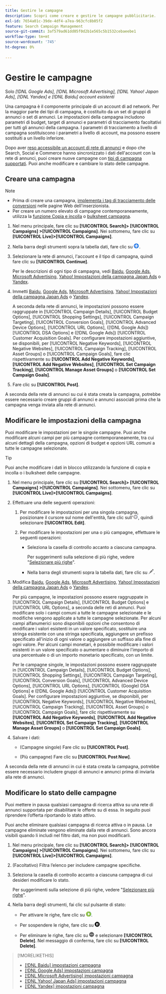 ```yaml
---
title: Gestire le campagne
description: Scopri come creare e gestire le campagne pubblicitarie.
exl-id: 7654a01c-39de-4df4-a7ea-963cfc8b05f2
feature: Search Campaign Management
source-git-commit: 3af579ad61dd05f0d2b1e565c5b1532cebaeebe1
workflow-type: tm+mt
source-wordcount: '745'
ht-degree: 0%

---
```


# Gestire le campagne

Solo *[!DNL Google Ads], [!DNL Microsoft Advertising], [!DNL Yahoo! Japan Ads], [!DNL Yandex] e [!DNL Baidu] account esistenti*

Una campagna è il componente principale di un account di ad network. Per la maggior parte dei tipi di campagna, è costituito da un set di gruppi di annunci o set di annunci. Le impostazioni della campagna includono parametri di budget, target di annunci e parametri di tracciamento facoltativi per tutti gli annunci della campagna. I parametri di tracciamento a livello di campagna sostituiscono i parametri a livello di account, ma possono essere sostituiti a un livello inferiore.

Dopo aver [reso accessibile un account di rete di annunci](/help/search-social-commerce/campaign-management/accounts/ad-network-account-manage.md) e dopo che Search, Social e Commerce hanno sincronizzato i dati dell&#39;account con la rete di annunci, puoi creare nuove campagne con [tipi di campagna supportati](/help/search-social-commerce/introduction/supported-inventory.md). Puoi anche modificare e cambiare lo stato delle campagne.

## Creare una campagna

>[!NOTE]
>
>* Prima di creare una campagna, [implementa i tag di tracciamento delle conversioni](/help/search-social-commerce/tracking/conversion-tracking-about.md) nelle pagine Web dell&#39;inserzionista.
>* Per creare un numero elevato di campagne contemporaneamente, utilizza la [funzione Copia e incolla](/help/search-social-commerce/campaign-management/campaigns/copy-paste.md) o [bulksheet campagna](/help/search-social-commerce/campaign-management/bulksheets/bulksheet-about.md).

1. Nel menu principale, fare clic su **[!UICONTROL Search]> [!UICONTROL Campaigns] >[!UICONTROL Campaigns]**. Nei sottomenu, fare clic su **[!UICONTROL Live]>[!UICONTROL Campaigns]**.

1. Nella barra degli strumenti sopra la tabella dati, fare clic su ![Crea](/help/search-social-commerce/assets/add.png "Crea").

1. Selezionare la rete di annunci, l&#39;account e il tipo di campagna, quindi fare clic su **[!UICONTROL Continue]**.

   Per le descrizioni di ogni tipo di campagna, vedi [Baidu](/help/search-social-commerce/campaign-management/campaigns/campaign-settings-baidu.md), [Google Ads](/help/search-social-commerce/campaign-management/campaigns/campaign-settings-google.md), [Microsoft Advertising](/help/search-social-commerce/campaign-management/campaigns/campaign-settings-microsoft.md), [Yahoo! Impostazioni della campagna Japan Ads](/help/search-social-commerce/campaign-management/campaigns/campaign-settings-yahoo-japan.md) o [Yandex](/help/search-social-commerce/campaign-management/campaigns/campaign-settings-yandex.md).

1. Immetti [Baidu](/help/search-social-commerce/campaign-management/campaigns/campaign-settings-baidu.md), [Google Ads](/help/search-social-commerce/campaign-management/campaigns/campaign-settings-google.md), [Microsoft Advertising](/help/search-social-commerce/campaign-management/campaigns/campaign-settings-microsoft.md), [Yahoo! Impostazioni della campagna Japan Ads](/help/search-social-commerce/campaign-management/campaigns/campaign-settings-yahoo-japan.md) o [Yandex](/help/search-social-commerce/campaign-management/campaigns/campaign-settings-yandex.md).

   A seconda della rete di annunci, le impostazioni possono essere raggruppate in [!UICONTROL Campaign Details], [!UICONTROL Budget Options], [!UICONTROL Shopping Settings], [!UICONTROL Campaign Targeting], [!UICONTROL Conversion Goals], [!UICONTROL Advanced Device Options], [!UICONTROL URL Options], ([!DNL Google Ads]) [!UICONTROL DSA Options] e ([!DNL Google Ads]) [!UICONTROL Customer Acquisition Goals]. Per configurare impostazioni aggiuntive, se disponibili, per [!UICONTROL Negative Keywords], [!UICONTROL Negative Websites], [!UICONTROL Campaign Tracking], [!UICONTROL Asset Groups] o [!UICONTROL Campaign Goals], fare clic rispettivamente su **[!UICONTROL Add Negative Keywords]**, **[!UICONTROL Add Negative Websites]**, **[!UICONTROL Set Campaign Tracking]**, **[!UICONTROL Manage Asset Groups]** o **[!UICONTROL Set Campaign Goals]**.

1. Fare clic su **[!UICONTROL Post]**.

A seconda della rete di annunci su cui è stata creata la campagna, potrebbe essere necessario creare gruppi di annunci e annunci associati prima che la campagna venga inviata alla rete di annunci.

## Modificare le impostazioni della campagna

Puoi modificare le impostazioni per le singole campagne. Puoi anche modificare alcuni campi per più campagne contemporaneamente, tra cui alcuni dettagli della campagna, opzioni di budget e opzioni URL comuni a tutte le campagne selezionate.

>[!TIP]
>
>Puoi anche modificare i dati in blocco utilizzando la funzione di copia e incolla o i bulksheet delle campagne.

1. Nel menu principale, fare clic su **[!UICONTROL Search]> [!UICONTROL Campaigns] >[!UICONTROL Campaigns]**. Nei sottomenu, fare clic su **[!UICONTROL Live]>[!UICONTROL Campaigns]**.

1. Effettuare una delle seguenti operazioni:

   1. Per modificare le impostazioni per una singola campagna, posizionare il cursore sul nome dell&#39;entità, fare clic sull&#39;![icona Menu](/help/search-social-commerce/assets/arrow-dropdown-menu.png "icona Menu"), quindi selezionare **[!UICONTROL Edit]**.

   1. Per modificare le impostazioni per una o più campagne, effettuare le seguenti operazioni:

      * Seleziona la casella di controllo accanto a ciascuna campagna.

        Per suggerimenti sulla selezione di più righe, vedere &quot;[Selezionare più righe](/help/search-social-commerce/common-tasks/navigation-editing-selection/multiple-rows-select.md)&quot;.

      * Nella barra degli strumenti sopra la tabella dati, fare clic su ![Modifica](/help/search-social-commerce/assets/edit.png "Modifica").

1. Modifica [Baidu](/help/search-social-commerce/campaign-management/campaigns/campaign-settings-baidu.md), [Google Ads](/help/search-social-commerce/campaign-management/campaigns/campaign-settings-google.md), [Microsoft Advertising](/help/search-social-commerce/campaign-management/campaigns/campaign-settings-microsoft.md), [Yahoo! Impostazioni della campagna Japan Ads](/help/search-social-commerce/campaign-management/campaigns/campaign-settings-yahoo-japan.md) o [Yandex](/help/search-social-commerce/campaign-management/campaigns/campaign-settings-yandex.md).

   Per più campagne, le impostazioni possono essere raggruppate in [!UICONTROL Campaign Details], [!UICONTROL Budget Options] e [!UICONTROL URL Options], a seconda delle reti di annunci. Puoi modificare solo i campi comuni a tutte le campagne selezionate e le modifiche vengono applicate a tutte le campagne selezionate. Per alcuni campi alfanumerici sono disponibili opzioni che consentono di modificare i valori esistenti in un valore specificato, sostituire una stringa esistente con una stringa specificata, aggiungere un prefisso specificato all&#39;inizio di ogni valore o aggiungere un suffisso alla fine di ogni valore. Per alcuni campi monetari, è possibile modificare i valori esistenti in un valore specificato o aumentare o diminuire l&#39;importo di una percentuale o di un importo monetario specificato, con un limite.

   Per le campagne singole, le impostazioni possono essere raggruppate in [!UICONTROL Campaign Details], [!UICONTROL Budget Options], [!UICONTROL Shopping Settings], [!UICONTROL Campaign Targeting], [!UICONTROL Conversion Goals], [!UICONTROL Advanced Device Options], [!UICONTROL URL Options], [!UICONTROL (Google) DSA Options] e ([!DNL Google Ads]) [!UICONTROL Customer Acquisition Goals]. Per configurare impostazioni aggiuntive, se disponibili, per [!UICONTROL Negative Keywords], [!UICONTROL Negative Websites], [!UICONTROL Campaign Tracking], [!UICONTROL Asset Groups] o [!UICONTROL Campaign Goals], fare clic rispettivamente su **[!UICONTROL Add Negative Keywords]**, **[!UICONTROL Add Negative Websites]**, **[!UICONTROL Set Campaign Tracking]**, **[!UICONTROL Manage Asset Groups]** o **[!UICONTROL Set Campaign Goals]**.

1. Salvare i dati:

   * (Campagne singole) Fare clic su **[!UICONTROL Post]**.

   * (Più campagne) Fare clic su **[!UICONTROL Post Now]**.

A seconda della rete di annunci in cui è stata creata la campagna, potrebbe essere necessario includere gruppi di annunci e annunci prima di inviarla alla rete di annunci.

## Modificare lo stato delle campagne

Puoi mettere in pausa qualsiasi campagna di ricerca attiva su una rete di annunci supportata per disabilitare le offerte su di essa. In seguito puoi riprendere l’offerta riportando lo stato attivo.

Puoi anche eliminare qualsiasi campagna di ricerca attiva o in pausa. Le campagne eliminate vengono eliminate dalla rete di annunci. Sono ancora visibili quando li includi nel filtro dati, ma non puoi modificarli.

1. Nel menu principale, fare clic su **[!UICONTROL Search]> [!UICONTROL Campaigns] >[!UICONTROL Campaigns]**. Nei sottomenu, fare clic su **[!UICONTROL Live]>[!UICONTROL Campaigns]**.

1. (Facoltativo) Filtra l’elenco per includere campagne specifiche.

1. Seleziona la casella di controllo accanto a ciascuna campagna di cui desideri modificare lo stato.

   Per suggerimenti sulla selezione di più righe, vedere &quot;[Selezionare più righe](/help/search-social-commerce/common-tasks/navigation-editing-selection/multiple-rows-select.md)&quot;.

1. Nella barra degli strumenti, fai clic sul pulsante di stato:

   * Per attivare le righe, fare clic su ![Attiva](/help/search-social-commerce/assets/activate.png "Attiva").

   * Per sospendere le righe, fare clic su ![Pausa](/help/search-social-commerce/assets/pause.png "Pausa").

   * Per eliminare le righe, fare clic su ![Altro](/help/search-social-commerce/assets/more.png "Altro") e selezionare **[!UICONTROL Delete]**. Nel messaggio di conferma, fare clic su **[!UICONTROL Delete]**.

>[!MORELIKETHIS]
>
>* [[!DNL Baidu] impostazioni campagna](/help/search-social-commerce/campaign-management/campaigns/campaign-settings-baidu.md)
>* [[!DNL Google Ads] impostazioni campagna](/help/search-social-commerce/campaign-management/campaigns/campaign-settings-google.md)
>* [[!DNL Microsoft Advertising] impostazioni campagna](/help/search-social-commerce/campaign-management/campaigns/campaign-settings-microsoft.md)
>* [[!DNL Yahoo! Japan Ads] impostazioni campagna](/help/search-social-commerce/campaign-management/campaigns/campaign-settings-yahoo-japan.md)
>* [[!DNL Yandex] impostazioni campagna](/help/search-social-commerce/campaign-management/campaigns/campaign-settings-yandex.md)
